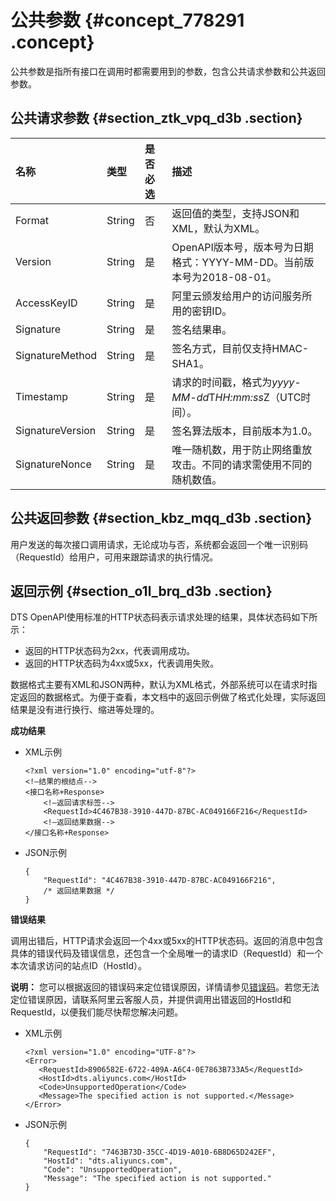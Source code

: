 # 公共参数 {#concept_778291 .concept}

公共参数是指所有接口在调用时都需要用到的参数，包含公共请求参数和公共返回参数。

## 公共请求参数 {#section_ztk_vpq_d3b .section}

|名称|类型|是否必选|描述|
|:-|:-|:---|:-|
|Format|String|否|返回值的类型，支持JSON和XML，默认为XML。|
|Version|String|是|OpenAPI版本号，版本号为日期格式：YYYY-MM-DD。当前版本号为2018-08-01。|
|AccessKeyID|String|是|阿里云颁发给用户的访问服务所用的密钥ID。|
|Signature|String|是|签名结果串。|
|SignatureMethod|String|是|签名方式，目前仅支持HMAC-SHA1。|
|Timestamp|String|是|请求的时间戳，格式为*yyyy-MM-dd*T*HH:mm:ss*Z（UTC时间）。|
|SignatureVersion|String|是|签名算法版本，目前版本为1.0。|
|SignatureNonce|String|是|唯一随机数，用于防止网络重放攻击。不同的请求需使用不同的随机数值。|

## 公共返回参数 {#section_kbz_mqq_d3b .section}

用户发送的每次接口调用请求，无论成功与否，系统都会返回一个唯一识别码（RequestId）给用户，可用来跟踪请求的执行情况。

## 返回示例 {#section_o1l_brq_d3b .section}

DTS OpenAPI使用标准的HTTP状态码表示请求处理的结果，具体状态码如下所示：

-   返回的HTTP状态码为2xx，代表调用成功。
-   返回的HTTP状态码为4xx或5xx，代表调用失败。

数据格式主要有XML和JSON两种，默认为XML格式，外部系统可以在请求时指定返回的数据格式。为便于查看，本文档中的返回示例做了格式化处理，实际返回结果是没有进行换行、缩进等处理的。

**成功结果**

-   XML示例

    ``` {#codeblock_km7_ylg_tu9}
    <?xml version="1.0" encoding="utf-8"?> 
    <!—结果的根结点-->
    <接口名称+Response>
        <!—返回请求标签-->
        <RequestId>4C467B38-3910-447D-87BC-AC049166F216</RequestId>
        <!—返回结果数据-->
    </接口名称+Response>
    ```

-   JSON示例

    ``` {#codeblock_jbm_9gm_c1z}
    {
        "RequestId": "4C467B38-3910-447D-87BC-AC049166F216",
        /* 返回结果数据 */
    }
    ```


**错误结果**

调用出错后，HTTP请求会返回一个4xx或5xx的HTTP状态码。返回的消息中包含具体的错误代码及错误信息，还包含一个全局唯一的请求ID（RequestId）和一个本次请求访问的站点ID（HostId）。

**说明：** 您可以根据返回的错误码来定位错误原因，详情请参见[错误码](https://error-center.aliyun.com/status/product/Dts)。若您无法定位错误原因，请联系阿里云客服人员，并提供调用出错返回的HostId和RequestId，以便我们能尽快帮您解决问题。

-   XML示例

    ``` {#codeblock_g80_khs_3m4}
    <?xml version="1.0" encoding="UTF-8"?>
    <Error>
       <RequestId>8906582E-6722-409A-A6C4-0E7863B733A5</RequestId>
       <HostId>dts.aliyuncs.com</HostId>
       <Code>UnsupportedOperation</Code>
       <Message>The specified action is not supported.</Message>
    </Error>
    ```

-   JSON示例

    ``` {#codeblock_lxq_wkm_k8o}
    {
        "RequestId": "7463B73D-35CC-4D19-A010-6B8D65D242EF",
        "HostId": "dts.aliyuncs.com",
        "Code": "UnsupportedOperation",
        "Message": "The specified action is not supported."
    }
    ```


